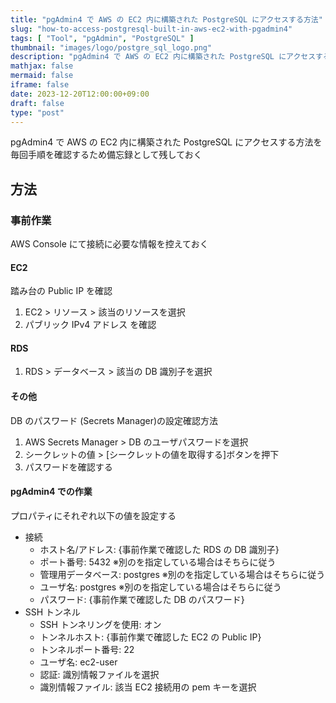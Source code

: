 ```yaml
---
title: "pgAdmin4 で AWS の EC2 内に構築された PostgreSQL にアクセスする方法"
slug: "how-to-access-postgresql-built-in-aws-ec2-with-pgadmin4"
tags: [ "Tool", "pgAdmin", "PostgreSQL" ]
thumbnail: "images/logo/postgre_sql_logo.png"
description: "pgAdmin4 で AWS の EC2 内に構築された PostgreSQL にアクセスする方法を毎回手順を確認するため備忘録として残しておく"
mathjax: false
mermaid: false
iframe: false
date: 2023-12-20T12:00:00+09:00
draft: false
type: "post"
---
```


pgAdmin4 で AWS の EC2 内に構築された PostgreSQL にアクセスする方法を毎回手順を確認するため備忘録として残しておく

## 方法

### 事前作業

AWS Console にて接続に必要な情報を控えておく

#### EC2

踏み台の Public IP を確認

1. EC2 > リソース > 該当のリソースを選択
2. パブリック IPv4 アドレス を確認

#### RDS

1. RDS > データベース > 該当の DB 識別子を選択

#### その他

DB のパスワード (Secrets Manager)の設定確認方法

1. AWS Secrets Manager > DB のユーザパスワードを選択
2. シークレットの値 > [シークレットの値を取得する]ボタンを押下
3. パスワードを確認する

#### pgAdmin4 での作業

プロパティにそれぞれ以下の値を設定する

* 接続
  * ホスト名/アドレス: {事前作業で確認した RDS の DB 識別子}
  * ポート番号: 5432 ※別のを指定している場合はそちらに従う
  * 管理用データベース: postgres ※別のを指定している場合はそちらに従う
  * ユーザ名: postgres ※別のを指定している場合はそちらに従う
  * パスワード: {事前作業で確認した DB のパスワード}
* SSH トンネル
  * SSH トンネリングを使用: オン
  * トンネルホスト: {事前作業で確認した EC2 の Public IP}
  * トンネルポート番号: 22
  * ユーザ名: ec2-user
  * 認証: 識別情報ファイルを選択
  * 識別情報ファイル: 該当 EC2 接続用の pem キーを選択
